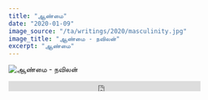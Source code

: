 ```yaml
---
title: "ஆண்மை"
date: "2020-01-09"
image_source: "/ta/writings/2020/masculinity.jpg"
image_title: "ஆண்மை - நவிலன்"
excerpt: "ஆண்மை"
---
```


<!--more-->

![ஆண்மை - நவிலன்](/ta/writings/2020/masculinity.jpg)

<div class="sound-cloud">
<iframe width="75%" height="20" scrolling="no" frameborder="no" allow="autoplay" src="https://w.soundcloud.com/player/?url=https%3A//api.soundcloud.com/tracks/741139369&color=%23c07cd4&inverse=true&auto_play=false&show_user=true">
</iframe>
</div>